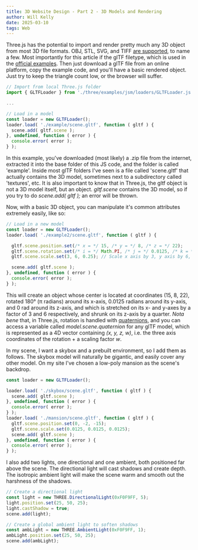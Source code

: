 ```yaml
---
title: 3D Website Design - Part 2 - 3D Models and Rendering
author: Will Kelly
date: 2025-03-10
tags: Web
---
```


Three.js has the potential to import and render pretty much any 3D object from most 3D file formats. OBJ, STL, SVG, and TIFF [are supported](https://github.com/mrdoob/three.js/tree/dev/examples%2Fjsm%2Floaders), to name a few. Most importantly for this article if the glTF filetype, which is used in the [official examples](https://threejs.org/docs/#manual/en/introduction/Loading-3D-models). Then just download a glTF file from an online platform, copy the example code, and you'll have a basic rendered object. Just try to keep the triangle count low, or the browser will suffer.

```js
// Import from local Three.js folder
import { GLTFLoader } from './three/examples/jsm/loaders/GLTFLoader.js';

...

// Load in a model
const loader = new GLTFLoader();
loader.load( './example/scene.gltf', function ( gltf ) {
  scene.add( gltf.scene );
}, undefined, function ( error ) {
  console.error( error );
} );
```

In this example, you've downloaded (most likely) a .zip file from the internet, extracted it into the base folder of this JS code, and the folder is called 'example'. Inside most glTF folders I've seen is a file called 'scene.gltf' that actually contains the 3D model, sometimes next to a subdirectory called 'textures', etc. It is also important to know that in Three.js, the gltf object is not a 3D model itself, but an object. *gltf.scene* contains the 3D model, so if you try to do *scene.add( gltf );* an error will be thrown.

Now, with a basic 3D object, you can manipulate it's common attributes extremely easily, like so:

```js
// Load in a new model
const loader = new GLTFLoader();
loader.load( './example2/scene.gltf', function ( gltf ) {

  gltf.scene.position.set(/* x = */ 15, /* y = */ 8, /* z = */ 22);
  gltf.scene.rotation.set(/* i = */ Math.PI, /* j = */ 0.0125, /* k = */ 0);
  gltf.scene.scale.set(3, 6, 0.25); // Scale x axis by 3, y axis by 6, etc...

  scene.add( gltf.scene );
}, undefined, function ( error ) {
  console.error( error );
} );
```

This will create an object whose center is located at coordinates (15, 8, 22), rotated 180° (π radians) around its x-axis, 0.0125 radians around its y-axis, and 0 rad around its z-axis, and which is stretched on its x- and y-axes by a factor of 3 and 6 respectively, and shrunk on its z-axis by a quarter. *Nota bene* that, in Three.js, rotation is handled with [quaternions](https://math.libretexts.org/Bookshelves/Abstract_and_Geometric_Algebra/Introduction_to_Groups_and_Geometries_(Lyons)/01%3A_Preliminaries/1.02%3A_Quaternions), and you can access a variable called *model.scene.quaternion* for any glTF model, which is represented as a 4D vector containing *(x, y, z, w)*, i.e. the three axis coordinates of the rotation + a scaling factor *w*.

In my scene, I want a skybox and a prebuilt environment, so I add them as follows. The skybox model will naturally be gigantic, and easily cover any other model. On my site I've chosen a low-poly mansion as the scene's backdrop.

```js
const loader = new GLTFLoader();

loader.load( './skybox/scene.gltf', function ( gltf ) {
  scene.add( gltf.scene );
}, undefined, function ( error ) {
  console.error( error );
} );
loader.load( './mansion/scene.gltf', function ( gltf ) {
  gltf.scene.position.set(0, -2, -15);
  gltf.scene.scale.set(0.0125, 0.0125, 0.0125);
  scene.add( gltf.scene );
}, undefined, function ( error ) {
  console.error( error );
} );
```

I also add two lights, one directional and one ambient, both positioned far above the scene. The directional light will cast shadows and create depth. The isotropic ambient light will make the scene warm and smooth out the harshness of the shadows.

```js
// Create a directional light
const light = new THREE.DirectionalLight(0xF0F9FF, 5);
light.position.set(25, 50, 25);
light.castShadow = true;
scene.add(light);

// Create a global ambient light to soften shadows
const ambLight = new THREE.AmbientLight(0xF0F9FF, 1);
ambLight.position.set(25, 50, 25);
scene.add(ambLight);
```
